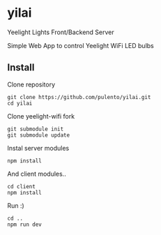 # yilai
Yeelight Lights Front/Backend Server

Simple Web App to control Yeelight WiFi LED bulbs

## Install

Clone repository
```
git clone https://github.com/pulento/yilai.git
cd yilai
```
Clone yeelight-wifi fork
```
git submodule init
git submodule update
```

Instal server modules
```
npm install
```

And client modules..
```
cd client
npm install
```
Run :)
```
cd ..
npm run dev
```

